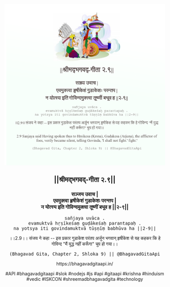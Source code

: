 <img src="../../asset/BG_2_9.png"/>
<center><h2>||श्रीमद्‍भगवद्‍-गीता २.९||</h2>
<h3>सञ्जय उवाच |<br/>एवमुक्त्वा हृषीकेशं गुडाकेशः परन्तप |<br/>न योत्स्य इति गोविन्दमुक्त्वा तूष्णीं बभूव ह ||२-९||</h3>
<pre>sañjaya uvāca .<br/>evamuktvā hṛṣīkeśaṃ guḍākeśaḥ parantapaḥ .<br/>na yotsya iti govindamuktvā tūṣṇīṃ babhūva ha ||2-9||</pre>
<p>।।2.9।। संजय ने कहा -- इस प्रकार गुडाकेश परंतप अर्जुन भगवान् हृषीकेश से यह कहकर कि हे गोविन्द "मैं युद्ध नहीं करूँगा" चुप हो गया।।</p>
<pre>(Bhagavad Gita, Chapter 2, Shloka 9) || @BhagavadGitaApi</pre><p>https://bhagavadgitaapi.in/</p><p>#API #bhagavadgitaapi #slok #nodejs #js #api #gitaapi #krishna #hinduism #vedic #ISKCON #shreemadbhagavadgita #technology</p></center>